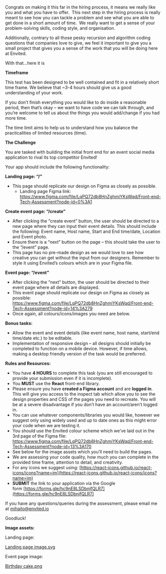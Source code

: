 Congrats on making it this far in the hiring process, it means we really like you and what you have to offer.  This next step in the hiring process is really meant to see how you can tackle a problem and see what you are able to get done in a short amount of time.  We really want to get a sense of your problem-solving skills, coding style, and organisation.

Additionally, contrary to all those pesky recursion and algorithm coding questions that companies love to give, we feel it important to give you a small project that gives you a sense of the work that you will be doing here at Envited.

With that...here it is

**Timeframe**

This test has been designed to be well contained and fit in a relatively short time frame. We believe that ~3-4 hours should give us a good understanding of your work.

If you don’t finish everything you would like to do inside a reasonable period, then that’s okay – we want to have code we can talk through, and you’re welcome to tell us about the things you would add/change if you had more time.

The time limit aims to help us to understand how you balance the practicalities of limited resources (time).

**The Challenge**

You are tasked with building the initial front end for an event social media application to rival its top competitor Envited!

Your app should include the following functionality:

**Landing page: “/”**

- This page should replicate our design on Figma as closely as possible.
  - Landing page Figma link: https://www.figma.com/file/LqPQ72db8HnZghmiYKsWqd/Front-end-Tech-Assessment?node-id=0%3A1

**Create event page: “/create”**

- After clicking the “create event” button, the user should be directed to a new page where they can input their event details. This should include the following: Event name, Host name, Start and End time/date, Location and Event photo.
- Ensure there is a “next” button on the page – this should take the user to the “/event” page.
- This page has no pre-made design as we would love to see how creative you can get without the input from our designers. Remember to style it using Envited’s colours which are in your Figma file.

**Event page: “/event”**

- After clicking the “next” button, the user should be directed to their event page where all details are displayed.
- This event page should replicate our design on Figma as closely as possible: https://www.figma.com/file/LqPQ72db8HnZghmiYKsWqd/Front-end-Tech-Assessment?node-id=14%3A279
- Once again, all colours/icons/images you need are below.

**Bonus tasks:**

- Allow the event and event details (like event name, host name, start/end time/date etc.) to be editable.
- Implementation of responsive design – all designs should initially be completed to function on a mobile device. However, if time allows, making a desktop friendly version of the task would be preferred.

**Rules and Resources:**

- You have **4 HOURS** to complete this task (you are still encouraged to provide your submission even if it is incomplete).
- You **MUST** use the **React** front-end library.
- Please ensure you have **created a Figma account** and are **logged in**. This will give you access to the inspect tab which allow you to see the design properties and CSS of the pages you need to recreate. You will be at a severe disadvantage if you don’t have an account/aren’t logged in.
- You can use whatever components/libraries you would like, however we suggest only using widely used and up to date ones as this might error your code when we are testing it.
- You should use the Envited colour scheme which we’ve laid out in the 3rd page of the Figma file: https://www.figma.com/file/LqPQ72db8HnZghmiYKsWqd/Front-end-Tech-Assessment?node-id=13%3A170
- See below for the image assets which you’ll need to build the pages.
- We are assessing your code quality, how much you can complete in the provided time frame, attention to detail, and creativity.
- For any icons we suggest using: [https://react-icons.github.io/react-icons/icons?name=im](https://react-icons.github.io/react-icons/icons?name=im)
- **SUBMIT** the link to your application via the Google form [https://forms.gle/hc9nE8LSDbnjfQLR7](https://forms.gle/hc9nE8LSDbnjfQLR7)

If you have any questions/queries during the assessment, please email me at [mihailo@envited.io](mailto:mihailo@envited.io)

Goodluck!

**Image assets:**

Landing page:

[Landing page image.svg](https://s3-us-west-2.amazonaws.com/secure.notion-static.com/ea95af2d-7f06-4f25-859c-9069519053a7/Landing_page_image.svg)

Event page image:

[Birthday cake.png](https://s3-us-west-2.amazonaws.com/secure.notion-static.com/17d6299f-f287-469c-a403-b8ab9d75aa62/Birthday_cake.png)

